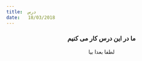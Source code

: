 ```yaml
---
title:  درس
date:   18/03/2018
---
```


### <center>ما در این درس کار می کنیم</center>
<center>لطفا بعدا بیا</center>